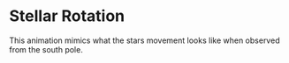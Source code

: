 # Stellar Rotation
This animation mimics what the stars movement looks like when observed from the south pole.
